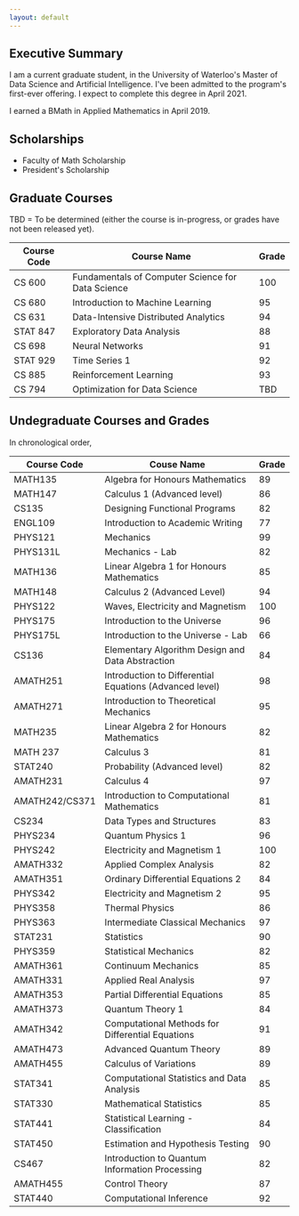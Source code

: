 ```yaml
---
layout: default
---
```


## Executive Summary
I am a current graduate student, in the University of Waterloo's Master of Data Science and Artificial Intelligence.
I've been admitted to the program's first-ever offering. I expect to complete this degree in April 2021.

I earned a BMath in Applied Mathematics in April 2019.

## Scholarships
- Faculty of Math Scholarship
- President's Scholarship

## Graduate Courses
TBD = To be determined (either the course is in-progress, or grades have not been released yet).

| Course Code | Course Name | Grade |
|---|---|---|
| CS 600 | Fundamentals of Computer Science for Data Science | 100 |
| CS 680 | Introduction to Machine Learning | 95 |
| CS 631 | Data-Intensive Distributed Analytics | 94 |
| STAT 847 | Exploratory Data Analysis | 88 |
| CS 698 | Neural Networks | 91 |
| STAT 929 | Time Series 1 | 92 |
| CS 885 | Reinforcement Learning | 93 |
| CS 794 | Optimization for Data Science | TBD |

## Undegraduate Courses and Grades
In chronological order,

| Course Code | Couse Name | Grade  |
|---|---|---|
| MATH135   | Algebra for Honours Mathematics| 89  |
| MATH147   | Calculus 1 (Advanced level)| 86  |
| CS135     | Designing Functional Programs| 82  |
| ENGL109   | Introduction to Academic Writing| 77  |
| PHYS121   | Mechanics| 99  |
| PHYS131L  | Mechanics - Lab| 82  |
| MATH136   | Linear Algebra 1 for Honours Mathematics| 85  |
| MATH148   | Calculus 2 (Advanced Level)| 94  |
| PHYS122   | Waves, Electricity and Magnetism| 100 |
| PHYS175   | Introduction to the Universe| 96  |
| PHYS175L  | Introduction to the Universe - Lab| 66  |
| CS136     | Elementary Algorithm Design and Data Abstraction| 84  |
| AMATH251  | Introduction to Differential Equations (Advanced level)| 98  |
| AMATH271  | Introduction to Theoretical Mechanics| 95  |
| MATH235   | Linear Algebra 2 for Honours Mathematics| 82  |
| MATH 237  | Calculus 3| 81  |
| STAT240   | Probability (Advanced level)| 82  |
| AMATH231  | Calculus 4| 97  |
| AMATH242/CS371  | Introduction to Computational Mathematics| 81  |
| CS234     | Data Types and Structures| 83  |
| PHYS234   | Quantum Physics 1| 96  |
| PHYS242   | Electricity and Magnetism 1| 100 |
| AMATH332  | Applied Complex Analysis| 82  |
| AMATH351  | Ordinary Differential Equations 2| 84  |
| PHYS342   | Electricity and Magnetism 2| 95  |
| PHYS358   | Thermal Physics| 86  |
| PHYS363   | Intermediate Classical Mechanics| 97  |
| STAT231   | Statistics | 90  |
| PHYS359   | Statistical Mechanics | 82  |
| AMATH361  | Continuum Mechanics | 85  |
| AMATH331  | Applied Real Analysis | 97  |
| AMATH353  | Partial Differential Equations | 85 |
| AMATH373  | Quantum Theory 1 | 84 |
| AMATH342  | Computational Methods for Differential Equations | 91 |
| AMATH473  | Advanced Quantum Theory | 89 | 
| AMATH455  | Calculus of Variations | 89 |
| STAT341   | Computational Statistics and Data Analysis | 85 | 
| STAT330   | Mathematical Statistics | 85 |
| STAT441   | Statistical Learning - Classification | 84 |
| STAT450   | Estimation and Hypothesis Testing | 90 |
| CS467     | Introduction to Quantum Information Processing | 82 |
| AMATH455  | Control Theory | 87 |
| STAT440   | Computational Inference | 92 |
